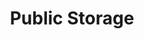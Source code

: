 ---
title: "Public Storage"
url: /salem/public-storage-lancaster-drive-northeast-6/
shop: storage rental
---